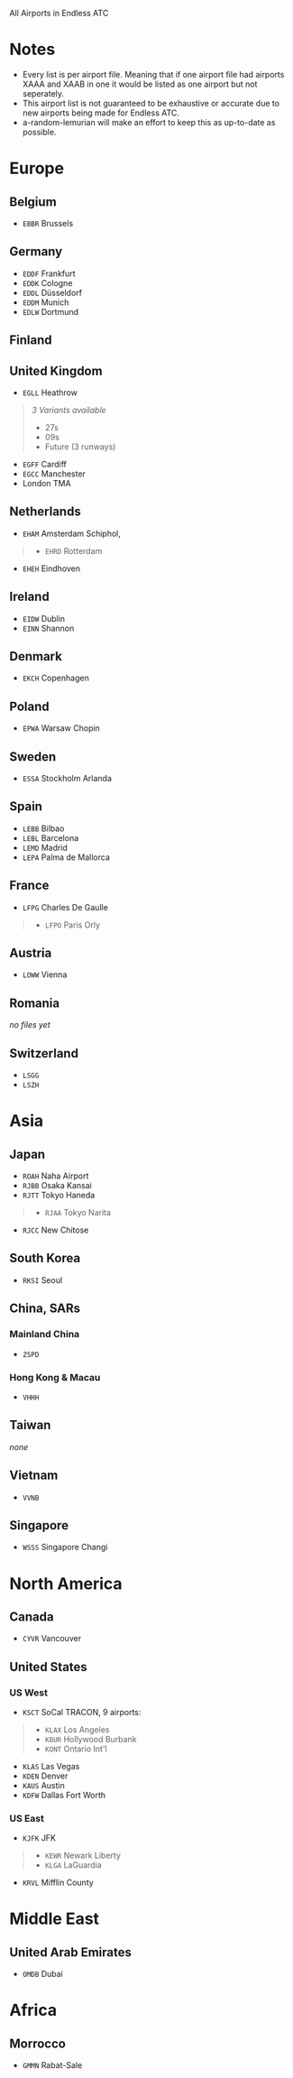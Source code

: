 All Airports in Endless ATC

# Notes
* Every list is per airport file. Meaning that if one airport file had airports XAAA and XAAB in one it would be listed as one airport but not seperately.
* This airport list is not guaranteed to be exhaustive or accurate due to new airports being made for Endless ATC.
* a-random-lemurian will make an effort to keep this as up-to-date as possible.

# Europe
## Belgium
* `EBBR` Brussels
## Germany
* `EDDF` Frankfurt
* `EDDK` Cologne
* `EDDL` Düsseldorf
* `EDDM` Munich
* `EDLW` Dortmund
## Finland
## United Kingdom
* `EGLL` Heathrow 
> *3 Variants available*
> * 27s
> * 09s
> * Future (3 runways)
* `EGFF` Cardiff
* `EGCC` Manchester
* London TMA
## Netherlands
* `EHAM` Amsterdam Schiphol, 
> * `EHRD` Rotterdam
* `EHEH` Eindhoven
## Ireland
* `EIDW` Dublin
* `EINN` Shannon
## Denmark
* `EKCH` Copenhagen
## Poland
* `EPWA` Warsaw Chopin
## Sweden
* `ESSA` Stockholm Arlanda
## Spain
* `LEBB` Bilbao
* `LEBL` Barcelona
* `LEMD` Madrid
* `LEPA` Palma de Mallorca
## France
* `LFPG` Charles De Gaulle
> * `LFPO` Paris Orly
## Austria
* `LOWW` Vienna
## Romania
*no files yet*
## Switzerland
* `LSGG`
* `LSZH`
# Asia
## Japan
* `ROAH` Naha Airport
* `RJBB` Osaka Kansai
* `RJTT` Tokyo Haneda
> * `RJAA` Tokyo Narita
* `RJCC` New Chitose
## South Korea
* `RKSI` Seoul
## China, SARs
### Mainland China
* `ZSPD`
### Hong Kong & Macau
* `VHHH`
## Taiwan
*none*
## Vietnam
* `VVNB`
## Singapore
* `WSSS` Singapore Changi
# North America
## Canada
* `CYVR` Vancouver
## United States
### US West
* `KSCT` SoCal TRACON, 9 airports:
> * `KLAX` Los Angeles
> * `KBUR` Hollywood Burbank
> * `KONT` Ontario Int'l
* `KLAS` Las Vegas
* `KDEN` Denver
* `KAUS` Austin
* `KDFW` Dallas Fort Worth
### US East
* `KJFK` JFK
> * `KEWR` Newark Liberty
> * `KLGA` LaGuardia
* `KRVL` Mifflin County
# Middle East
## United Arab Emirates
* `OMDB` Dubai
# Africa
## Morrocco
* `GMMN` Rabat-Sale
